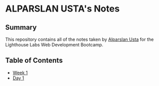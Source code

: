 # ALPARSLAN USTA's Notes

## Summary 

This repository contains all of the notes taken by [Alparslan Usta](https://github.com/alparslanustaa/lighthouse-web-notes)
 for the Lighthouse Labs Web Development Bootcamp.

 ## Table of Contents
 * [Week 1](https://github.com/alparslanustaa/lighthouse-web-notes/tree/master/week_1/)
  * [Day 1](https://github.com/alparslanustaa/lighthouse-web-notes/tree/master/week_1/day_1)